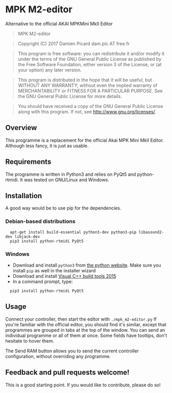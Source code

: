MPK M2-editor
=============
Alternative to the official AKAI MPKMini MkII Editor

> MPK M2-editor

> Copyright (C) 2017 Damien Picard dam.pic AT free.fr

> This program is free software: you can redistribute it and/or modify
> it under the terms of the GNU General Public License as published by
> the Free Software Foundation, either version 3 of the License, or
> (at your option) any later version.

> This program is distributed in the hope that it will be useful,
> but WITHOUT ANY WARRANTY; without even the implied warranty of
> MERCHANTABILITY or FITNESS FOR A PARTICULAR PURPOSE. See the
> GNU General Public License for more details.

> You should have received a copy of the GNU General Public License
> along with this program. If not, see <http://www.gnu.org/licenses/>.

## Overview
This programme is a replacement for the official Akai MPK Mini MkII Editor. Although less fancy, it is just as usable.

## Requirements
The programme is written in Python3 and relies on PyQt5 and python-rtmidi. It was tested on GNU/Linux and Windows.

## Installation
A good way would be to use pip for the dependencies.
### Debian-based distributions
```
  apt-get install build-essential python3-dev python3-pip libasound2-dev libjack-dev
  pip3 install python-rtmidi PyQt5
```
### Windows
* Download and install `python3` from [the python website](https://www.python.org/downloads/windows/). Make sure you install `pip` as well in the installer wizard
* Download and install [Visual C++ build tools 2015](http://landinghub.visualstudio.com/visual-cpp-build-tools)
* In a command prompt, type:
```
  pip3 install python-rtmidi PyQt5
```

## Usage
Connect your controller, then start the editor with ```./mpk_m2-editor.py```
If you're familiar with the official editor, you should find it's similar, except that programmes are grouped in tabs at the top of the window. You can send an individual programme or all of them at once. Some fields have tooltips, don't hesitate to hover them.

The Send RAM button allows you to send the current controller configuration, without overriding any programme.

## Feedback and pull requests welcome!
This is a good starting point. If you would like to contribute, please do so!
